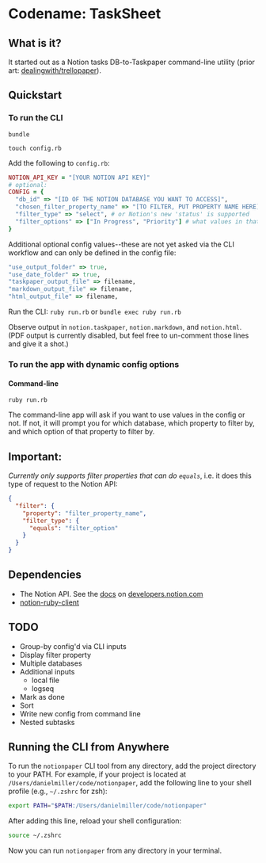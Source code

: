 # Codename: TaskSheet

## What is it?

It started out as a Notion tasks DB-to-Taskpaper command-line utility (prior art: [dealingwith/trellopaper](https://github.com/dealingwith/trellopaper)).

## Quickstart

### To run the CLI

`bundle`

`touch config.rb`

Add the following to `config.rb`:

```rb
NOTION_API_KEY = "[YOUR NOTION API KEY]"
# optional:
CONFIG = {
  "db_id" => "[ID OF THE NOTION DATABASE YOU WANT TO ACCESS]",
  "chosen_filter_property_name" => "[TO FILTER, PUT PROPERTY NAME HERE]", # e.g. what you've named the column in Notion, e.g. 'Status'
  "filter_type" => "select", # or Notion's new 'status' is supported
  "filter_options" => ["In Progress", "Priority"] # what values in that column to filter by, those are examples, could be anything
}
```

Additional optional config values--these are not yet asked via the CLI workflow and can only be defined in the config file:

```rb
"use_output_folder" => true,
"use_date_folder" => true,
"taskpaper_output_file" => filename,
"markdown_output_file" => filename,
"html_output_file" => filename,
```

Run the CLI: `ruby run.rb` or `bundle exec ruby run.rb`

Observe output in `notion.taskpaper`, `notion.markdown`, and `notion.html`. (PDF output is currently disabled, but feel free to un-comment those lines and give it a shot.)

### To run the app with dynamic config options

#### Command-line

`ruby run.rb`

The command-line app will ask if you want to use values in the config or not. If not, it will prompt you for which database, which property to filter by, and which option of that property to filter by.

## Important:

_Currently only supports filter properties that can do `equals`_, i.e. it does this type of request to the Notion API:

```json
{
  "filter": {
    "property": "filter_property_name",
    "filter_type": {
      "equals": "filter_option"
    }
  }
}
```

## Dependencies

* The Notion API. See the [docs](https://developers.notion.com/reference/intro) on [developers.notion.com](https://developers.notion.com/)
* [notion-ruby-client](https://github.com/orbit-love/notion-ruby-client)

## TODO

- Group-by config'd via CLI inputs
- Display filter property
- Multiple databases
- Additional inputs
  - local file
  - logseq
- Mark as done
- Sort
- Write new config from command line
- Nested subtasks

## Running the CLI from Anywhere

To run the `notionpaper` CLI tool from any directory, add the project directory to your PATH. For example, if your project is located at `/Users/danielmiller/code/notionpaper`, add the following line to your shell profile (e.g., `~/.zshrc` for zsh):

```sh
export PATH="$PATH:/Users/danielmiller/code/notionpaper"
```

After adding this line, reload your shell configuration:

```sh
source ~/.zshrc
```

Now you can run `notionpaper` from any directory in your terminal.
